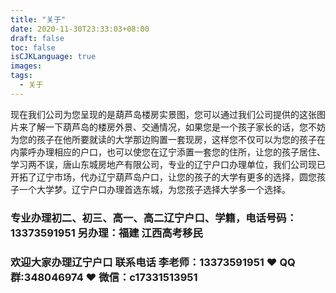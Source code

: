 ```yaml
---
title: "关于"
date: 2020-11-30T23:33:03+08:00
draft: false
toc: false
isCJKLanguage: true
images:
tags:
  - 关于
---
```


现在我们公司为您呈现的是葫芦岛楼房实景图，您可以通过我们公司提供的这张图片来了解一下葫芦岛的楼房外景、交通情况，如果您是一个孩子家长的话，您不妨为您的孩子在他所要就读的大学那边购置一套现房，这样您不仅可以为您的孩子在内蒙呼办理相应的户口，也可以使您在辽宁添置一套您的住所，让您的孩子居住、学习两不误，唐山东城房地产有限公司，专业的辽宁户口办理单位，我们公司现已开拓了辽宁市场，代办辽宁葫芦岛户口，让您的孩子的大学有更多的选择，圆您孩子一个大学梦。辽宁户口办理首选东城，为您孩子选择大学多一个选择。 



### 专业办理初二、初三、高一、高二辽宁户口、学籍，电话号码：13373591951 另办理：福建 江西高考移民

### 欢迎大家办理辽宁户口 联系电话 李老师：13373591951 ❤️ QQ群:348046974 ❤️ 微信：c17331513951 